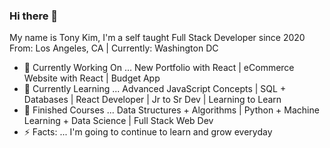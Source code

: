 ### Hi there 👋

My name is Tony Kim, I'm a self taught Full Stack Developer since 2020
From: Los Angeles, CA | Currently: Washington DC

- 🔭 Currently Working On ... New Portfolio with React | eCommerce Website with React | Budget App 
- 🌱 Currently Learning ... Advanced JavaScript Concepts | SQL + Databases | React Developer | Jr to Sr Dev | Learning to Learn 
- 🚀 Finished Courses ... Data Structures + Algorithms | Python + Machine Learning + Data Science | Full Stack Web Dev 
- ⚡ Facts: ...  I'm going to continue to learn and grow everyday 
